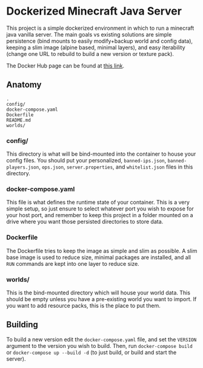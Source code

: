 # Dockerized Minecraft Java Server
This project is a simple dockerized environment in which to run a minecraft java vanilla server. The main goals vs existing solutions are simple persistence (bind mounts to easily modify+backup world and config data), keeping a slim image (alpine based, minimal layers), and easy iterability (change one URL to rebuild to build a new version or texture pack).

The Docker Hub page can be found at [this link](https://hub.docker.com/repository/docker/tarfeef101/mc_java_vanilla).

## Anatomy
```
.
config/
docker-compose.yaml
Dockerfile
README.md
worlds/
```
### config/
This directory is what will be bind-mounted into the container to house your config files. You should put your personalized, `banned-ips.json`, `banned-players.json`, `ops.json`, `server.properties`, and `whitelist.json` files in this directory.

### docker-compose.yaml
This file is what defines the runtime state of your container. This is a very simple setup, so just ensure to  select whatever port you wish to expose for your host port, and remember to keep this project in a folder mounted on a drive where you want those persisted directories to store data.

### Dockerfile
The Dockerfile tries to keep the image as simple and slim as possible. A slim base image is used to reduce size, minimal packages are installed, and all `RUN` commands are kept into one layer to reduce size.

### worlds/
This is the bind-mounted directory which will house your world data. This should be empty unless you have a pre-existing world you want to import. If you want to add resource packs, this is the place to put them.

## Building
To build a new version edit the `docker-compose.yaml` file, and set the `VERSION` argument to the version you wish to build. Then, run `docker-compose build` or `docker-compose up --build -d` (to just build, or build and start the server).
